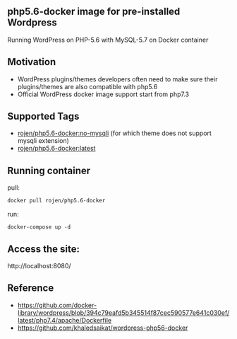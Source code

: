 ## php5.6-docker image for pre-installed Wordpress

Running WordPress on PHP-5.6 with MySQL-5.7 on Docker container

## Motivation

- WordPress plugins/themes developers often need to make sure their plugins/themes are also compatible with php5.6
- Official WordPress docker image support start from php7.3

## Supported Tags

- [rojen/php5.6-docker:no-mysqli](https://github.com/rojenzaman/wordpress-php56-docker/tree/no-mysqli) (for which theme does not support mysqli extension)
- [rojen/php5.6-docker:latest](https://github.com/rojenzaman/wordpress-php56-docker/tree/main)

## Running container

pull:

```bash
docker pull rojen/php5.6-docker
```

run:

```
docker-compose up -d
```

## Access the site:

http://localhost:8080/


## Reference

- https://github.com/docker-library/wordpress/blob/394c79eafd5b345514f87cec590577e641c030ef/latest/php7.4/apache/Dockerfile
- https://github.com/khaledsaikat/wordpress-php56-docker

